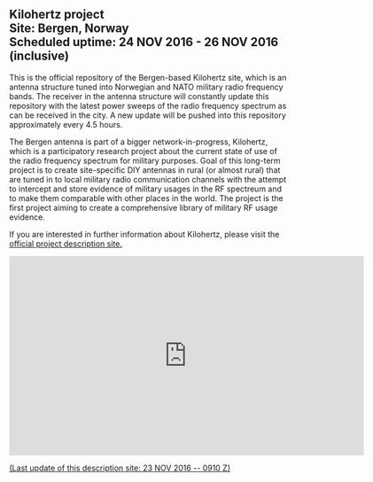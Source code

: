 ## Kilohertz project<br />Site: Bergen, Norway<br/>Scheduled uptime: 24 NOV 2016 - 26 NOV 2016 (inclusive)

This is the official repository of the Bergen-based Kilohertz site, which is an antenna structure tuned into Norwegian and NATO military radio frequency bands. The receiver in the antenna structure will constantly update this repository with the latest power sweeps of the radio frequency spectrum as can be received in the city. A new update will be pushed into this repository approximately every 4.5 hours.

The Bergen antenna is part of a bigger network-in-progress, Kilohertz, which is a participatory research project about the current state of use of the radio frequency spectrum for military purposes. Goal of this long-term project is to create site-specific DIY antennas in rural (or almost rural) that are tuned in to local military radio communication channels with the attempt to intercept and store evidence of military usages in the RF spectreum and to make them comparable with other places in the world. The project is the first project aiming to create a comprehensive library of military RF usage evidence.

If you are interested in further information about Kilohertz, please visit the <a href="http://martinreiche.com/project/kilohertz/">official project description site.

<iframe src="https://player.vimeo.com/video/177404496?color=ffffff&#38;byline=0&#38;portrait=0&#38;title=0" width="640" height="360" frameborder="0" webkitallowfullscreen mozallowfullscreen allowfullscreen></iframe>

(Last update of this description site: 23 NOV 2016 -- 0910 Z)
